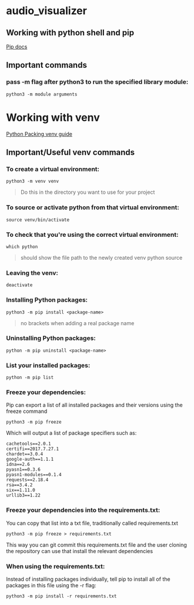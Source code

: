 # audio_visualizer

## Working with python shell and pip
[Pip docs][pip-docs]

## Important commands

### pass -m flag after python3 to run the specified library module:
`python3 -m module arguments`

# Working with venv
[Python Packing venv guide][python-venv]

## Important/Useful venv commands

### To create a virtual environment:
`python3 -m venv venv`
> Do this in the directory you want to use for your project

### To source or activate python from that virtual environment:
`source venv/bin/activate`

### To check that you're using the correct virtual environment:
`which python`
> should show the file path to the newly created venv python source

### Leaving the venv:
`deactivate`

### Installing Python packages:
`python3 -m pip install <package-name>`
> no brackets when adding a real package name

### Uninstalling Python packages:
`python -m pip uninstall <package-name>`

### List your installed packages:
`python -m pip list`

### Freeze your dependencies:

Pip can export a list of all installed packages and their versions using the freeze command

`python3 -m pip freeze`

Which will output a list of package specifiers such as:
```
cachetools==2.0.1
certifi==2017.7.27.1
chardet==3.0.4
google-auth==1.1.1
idna==2.6
pyasn1==0.3.6
pyasn1-modules==0.1.4
requests==2.18.4
rsa==3.4.2
six==1.11.0
urllib3==1.22
```

### Freeze your dependencies into the requirements.txt:

You can copy that list into a txt file, traditionally called requirements.txt

`python3 -m pip freeze > requirements.txt`

This way you can git commit this requirements.txt file and the user cloning the repository can use that install the relevant dependencies

### When using the requirements.txt:

Instead of installing packages individually, tell pip to install all of the packages in this file using the -r flag:

`python3 -m pip install -r requirements.txt`

[pip-docs]: https://pip.pypa.io/en/latest/user_guide/#uninstalling-packages
[python-venv]: https://packaging.python.org/en/latest/guides/installing-using-pip-and-virtual-environments/#creating-a-virtual-environment